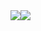 <div style="display: flex; flex-direction: row;">
  <img align=top class="img" src="https://www.ecotex.biz/wp-content/uploads/2018/03/logopeque.jpg" />
  <img align=top class="img" src="https://streak-stats.demolab.com?user=ecotex&theme=transparent&hide_border=true&locale=es&date_format=j%20M%5B%20Y%5D" />
</div>

